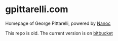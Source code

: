 gpittarelli.com
======

Homepage of George Pittarelli, powered by [Nanoc](http://nanoc.ws/)

This repo is old. The current version is on [bitbucket](https://bitbucket.org/gpittarelli/gpittarelli.com)
